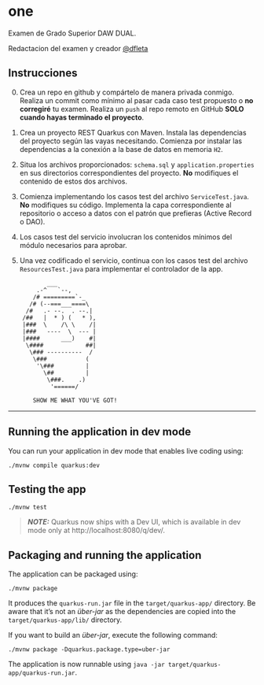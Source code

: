 # one

Examen de Grado Superior DAW DUAL.

Redactacion del examen y creador [@dfleta](https://github.com/dfleta)

## Instrucciones

0. Crea un repo en github y compártelo de manera privada conmigo. Realiza un commit como mínimo al pasar cada caso test propuesto o **no corregiré** tu examen.
   Realiza un `push` al repo remoto en GitHub **SOLO cuando hayas terminado el proyecto**.

1. Crea un proyecto REST Quarkus con Maven. Instala las dependencias del proyecto según las vayas necesitando. Comienza por instalar las dependencias a la conexión a la base de datos en memoria `H2`.

2. Situa los archivos proporcionados: `schema.sql` y `application.properties` en sus directorios correspondientes del proyecto. **No** modifiques el contenido de estos dos archivos.

3. Comienza implementando los casos test del archivo `ServiceTest.java`. **No** modifiques su código. Implementa la capa correspondiente al repositorio o acceso a datos con el patrón que prefieras (Active Record o DAO).

4. Los casos test del servicio involucran los contenidos mínimos del módulo necesarios para aprobar.

5. Una vez codificado el servicio, continua con los casos test del archivo `ResourcesTest.java` para implementar el controlador de la app.

```
           ___
	    .-^   `--,
       /# =========`-_
      /# (--===___====\
     /#   .- --.  . --.|
    /##   |  * ) (   * ),
    |###  \    /\ \    /|
    |###   ----  \  --- |
    |####      ___)    #|
     \####            ##|
      \### ----------  /
       \###           (
        '\###         |
          \##         |
           \###.    .)
            '======/

       SHOW ME WHAT YOU'VE GOT!
```

---

## Running the application in dev mode

You can run your application in dev mode that enables live coding using:

```shell script
./mvnw compile quarkus:dev
```

## Testing the app

```shell script
./mvnw test
```

> **_NOTE:_** Quarkus now ships with a Dev UI, which is available in dev mode only at http://localhost:8080/q/dev/.

## Packaging and running the application

The application can be packaged using:

```shell script
./mvnw package
```

It produces the `quarkus-run.jar` file in the `target/quarkus-app/` directory.
Be aware that it’s not an _über-jar_ as the dependencies are copied into the `target/quarkus-app/lib/` directory.

If you want to build an _über-jar_, execute the following command:

```shell script
./mvnw package -Dquarkus.package.type=uber-jar
```

The application is now runnable using `java -jar target/quarkus-app/quarkus-run.jar`.
